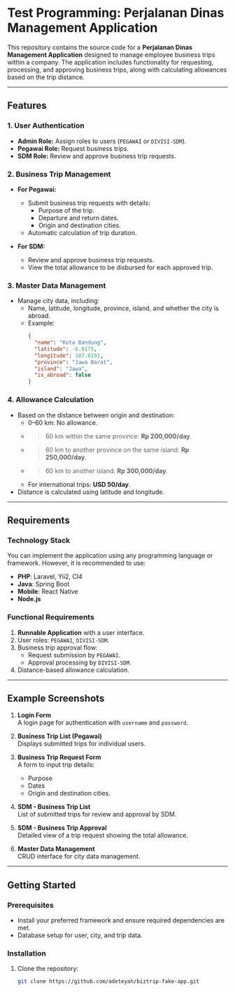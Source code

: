 # Test Programming: Perjalanan Dinas Management Application

This repository contains the source code for a **Perjalanan Dinas Management Application** designed to manage employee business trips within a company. The application includes functionality for requesting, processing, and approving business trips, along with calculating allowances based on the trip distance.

---

## Features

### 1. User Authentication

- **Admin Role:** Assign roles to users (`PEGAWAI` or `DIVISI-SDM`).
- **Pegawai Role:** Request business trips.
- **SDM Role:** Review and approve business trip requests.

### 2. Business Trip Management

- **For Pegawai:**

  - Submit business trip requests with details:
    - Purpose of the trip.
    - Departure and return dates.
    - Origin and destination cities.
  - Automatic calculation of trip duration.

- **For SDM:**
  - Review and approve business trip requests.
  - View the total allowance to be disbursed for each approved trip.

### 3. Master Data Management

- Manage city data, including:
  - Name, latitude, longitude, province, island, and whether the city is abroad.
  - Example:
    ```json
    {
      "name": "Kota Bandung",
      "latitude": -6.9175,
      "longitude": 107.6191,
      "province": "Jawa Barat",
      "island": "Jawa",
      "is_abroad": false
    }
    ```

### 4. Allowance Calculation

- Based on the distance between origin and destination:
  - 0–60 km: No allowance.
  - > 60 km within the same province: **Rp 200,000/day**.
  - > 60 km to another province on the same island: **Rp 250,000/day**.
  - > 60 km to another island: **Rp 300,000/day**.
  - For international trips: **USD 50/day**.
- Distance is calculated using latitude and longitude.

---

## Requirements

### Technology Stack

You can implement the application using any programming language or framework. However, it is recommended to use:

- **PHP**: Laravel, Yii2, CI4
- **Java**: Spring Boot
- **Mobile**: React Native
- **Node.js**

### Functional Requirements

1. **Runnable Application** with a user interface.
2. User roles: `PEGAWAI`, `DIVISI-SDM`.
3. Business trip approval flow:
   - Request submission by `PEGAWAI`.
   - Approval processing by `DIVISI-SDM`.
4. Distance-based allowance calculation.

---

## Example Screenshots

1. **Login Form**  
   A login page for authentication with `username` and `password`.

2. **Business Trip List (Pegawai)**  
   Displays submitted trips for individual users.

3. **Business Trip Request Form**  
   A form to input trip details:

   - Purpose
   - Dates
   - Origin and destination cities.

4. **SDM - Business Trip List**  
   List of submitted trips for review and approval by SDM.

5. **SDM - Business Trip Approval**  
   Detailed view of a trip request showing the total allowance.

6. **Master Data Management**  
   CRUD interface for city data management.

---

## Getting Started

### Prerequisites

- Install your preferred framework and ensure required dependencies are met.
- Database setup for user, city, and trip data.

### Installation

1. Clone the repository:
   ```bash
   git clone https://github.com/adeteyah/biztrip-fake-app.git
   ```
